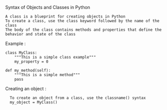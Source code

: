 Syntax of Objects and Classes in Python
   
    A class is a blueprint for creating objects in Python
    To create a class, use the class keyword followed by the name of the class
    The body of the class contains methods and properties that define the behavior and state of the class

Example : 

    class MyClass:
        """This is a simple class example"""
        my_property = 0

    def my_method(self):
        """This is a simple method"""
        pass
        
Creating an object :

      To create an object from a class, use the classname() syntax
      my_object = MyClass()
